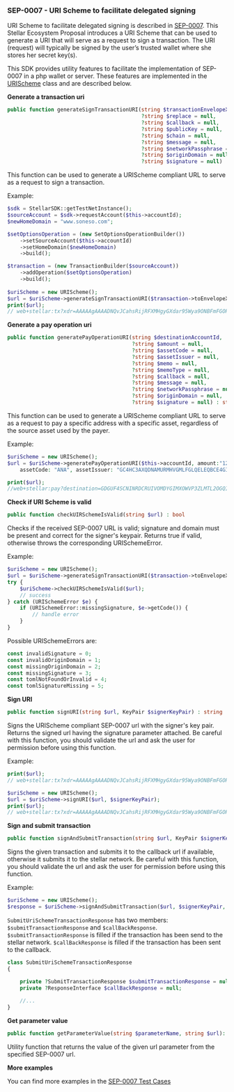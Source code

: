
### SEP-0007 - URI Scheme to facilitate delegated signing

URI Scheme to facilitate delegated signing is described in [SEP-0007](https://github.com/stellar/stellar-protocol/blob/master/ecosystem/sep-0007.md). This Stellar Ecosystem Proposal introduces a URI Scheme that can be used to generate a URI that will serve as a request to sign a transaction. The URI (request) will typically be signed by the user’s trusted wallet where she stores her secret key(s).

This SDK provides utility features to facilitate the implementation of SEP-0007 in a php wallet or server. These features are implemented in the [URIScheme](https://github.com/Soneso/stellar-php-sdk/blob/main/Soneso/StellarSDK/SEP/URIScheme/URIScheme.php) class and are described below.

**Generate a transaction uri**

```php
public function generateSignTransactionURI(string $transactionEnvelopeXdrBase64,
                                           ?string $replace = null,
                                           ?string $callback = null,
                                           ?string $publicKey = null,
                                           ?string $chain = null,
                                           ?string $message = null,
                                           ?string $networkPassphrase = null,
                                           ?string $originDomain = null,
                                           ?string $signature = null) : string {
```
This function can be used to generate a URIScheme compliant URL to serve as a request to sign a transaction.

Example:

```php
$sdk = StellarSDK::getTestNetInstance();
$sourceAccount = $sdk->requestAccount($this->accountId);
$newHomeDomain = "www.soneso.com";

$setOptionsOperation = (new SetOptionsOperationBuilder())
    ->setSourceAccount($this->accountId)
    ->setHomeDomain($newHomeDomain)
    ->build();

$transaction = (new TransactionBuilder($sourceAccount))
    ->addOperation($setOptionsOperation)
    ->build();
    
$uriScheme = new URIScheme();
$url = $uriScheme->generateSignTransactionURI($transaction->toEnvelopeXdrBase64());
print($url);
// web+stellar:tx?xdr=AAAAAgAAAADNQvJCahsRijRFXMHgyGXdar95Wya9ONBFmFGORBZkWAAAAGQABwWpAAAAKwAAAAAAAAAAAAAAAQAAAAEAAAAAzULyQmobEYo0RVzB4Mhl3Wq%2FeVsmvTjQRZhRjkQWZFgAAAAFAAAAAAAAAAAAAAAAAAAAAAAAAAAAAAAAAAAAAAAAAAEAAAAOd3d3LnNvbmVzby5jb20AAAAAAAAAAAAAAAAAAA%3D%3D
```

**Generate a pay operation uri**

```php
public function generatePayOperationURI(string $destinationAccountId,
                                        ?string $amount = null,
                                        ?string $assetCode = null,
                                        ?string $assetIssuer = null,
                                        ?string $memo = null,
                                        ?string $memoType = null,
                                        ?string $callback = null,
                                        ?string $message = null,
                                        ?string $networkPassphrase = null,
                                        ?string $originDomain = null,
                                        ?string $signature = null) : string 
```

This function can be used to generate a URIScheme compliant URL to serve as a request to pay a specific address with a specific asset, regardless of the source asset used by the payer.

Example:

```php
$uriScheme = new URIScheme();
$url = $uriScheme->generatePayOperationURI($this->accountId, amount:"123.21",
    assetCode: "ANA", assetIssuer: "GC4HC3AXQDNAMURMHVGMLFGLQELEQBCE4GI7IOKEAWAKBXY7SXXWBTLV");

print($url);
//web+stellar:pay?destination=GDGUF4SCNINRDCRUIVOMDYGIMXOWVP3ZLMTL2OGQIWMFDDSECZSFQMQV&amount=123.21&asset_code=ANA&asset_issuer=GC4HC3AXQDNAMURMHVGMLFGLQELEQBCE4GI7IOKEAWAKBXY7SXXWBTLV
```

**Check if URI Scheme is valid**
```php
public function checkUIRSchemeIsValid(string $url) : bool  
```
Checks if the received SEP-0007 URL is valid; signature and domain must be present and correct for the signer's keypair.
Returns true if valid, otherwise throws the corresponding URISchemeError.

Example:

```php
$uriScheme = new URIScheme();
$url = $uriScheme->generateSignTransactionURI($transaction->toEnvelopeXdrBase64()) . $this->originDomainParam;
try {
    $uriScheme->checkUIRSchemeIsValid($url);
    // success
} catch (URISchemeError $e) {
    if (URISchemeError::missingSignature, $e->getCode()) {
        // handle error
    }
}
```

Possible URISchemeErrors are:

```php
const invalidSignature = 0;
const invalidOriginDomain = 1;
const missingOriginDomain = 2;
const missingSignature = 3;
const tomlNotFoundOrInvalid = 4;
const tomlSignatureMissing = 5;
```

**Sign URI**

```php
public function signURI(string $url, KeyPair $signerKeyPair) : string
```
Signs the URIScheme compliant SEP-0007 url with the signer's key pair. Returns the signed url having the signature parameter attached.
Be careful with this function, you should validate the url and ask the user for permission before using this function.

Example:

```php
print($url);
// web+stellar:tx?xdr=AAAAAgAAAADNQvJCahsRijRFXMHgyGXdar95Wya9ONBFmFGORBZkWAAAAGQABwWpAAAAKwAAAAAAAAAAAAAAAQAAAAEAAAAAzULyQmobEYo0RVzB4Mhl3Wq%2FeVsmvTjQRZhRjkQWZFgAAAAFAAAAAAAAAAAAAAAAAAAAAAAAAAAAAAAAAAAAAAAAAAEAAAAOd3d3LnNvbmVzby5jb20AAAAAAAAAAAAAAAAAAA%3D%3D&origin_domain=place.domain.com

$uriScheme = new URIScheme();
$url = $uriScheme->signURI($url, $signerKeyPair);
print($url);
// web+stellar:tx?xdr=AAAAAgAAAADNQvJCahsRijRFXMHgyGXdar95Wya9ONBFmFGORBZkWAAAAGQABwWpAAAAKwAAAAAAAAAAAAAAAQAAAAEAAAAAzULyQmobEYo0RVzB4Mhl3Wq%2FeVsmvTjQRZhRjkQWZFgAAAAFAAAAAAAAAAAAAAAAAAAAAAAAAAAAAAAAAAAAAAAAAAEAAAAOd3d3LnNvbmVzby5jb20AAAAAAAAAAAAAAAAAAA%3D%3D&origin_domain=place.domain.com&signature=bIZ53bPKkNe0OoNK8PGLTnzHS%2FBCMzXTvwv1mc4DWc0XC4%2Bp197AmUB%2FIPL1UZAega7cLYv7%2F%2FaflB7CLGqZCw%3D%3D
```

**Sign and submit transaction**

```php
public function signAndSubmitTransaction(string $url, KeyPair $signerKeyPair, ?Network $network = null) : SubmitUriSchemeTransactionResponse
```
Signs the given transaction and submits it to the callback url if available, otherwise it submits it to the stellar network.
Be careful with this function, you should validate the url and ask the user for permission before using this function.

Example:

```php
$uriScheme = new URIScheme();
$response = $uriScheme->signAndSubmitTransaction($url, $signerKeyPair, Network::testnet());
```

```SubmitUriSchemeTransactionResponse``` has two members: ```$submitTransactionResponse``` and ```$callBackResponse```. ```$submitTransactionResponse``` is filled if the transaction has been send to the stellar network. ```$callBackResponse``` is filled if the transaction has been sent to the callback.

```php
class SubmitUriSchemeTransactionResponse
{

    private ?SubmitTransactionResponse $submitTransactionResponse = null;
    private ?ResponseInterface $callBackResponse = null;
    
    //...
}
```

**Get parameter value**

```php
public function getParameterValue(string $parameterName, string $url): ?string 
```

Utility function that returns the value of the given url parameter from the specified SEP-0007 url.


**More examples**

You can find more examples in the [SEP-0007 Test Cases](https://github.com/Soneso/stellar-php-sdk/blob/main/Soneso/StellarSDKTests/SEP007Test.php)